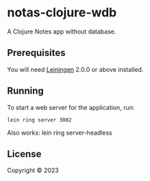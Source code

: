 # notas-clojure-wdb

A Clojure Notes app without database.

## Prerequisites

You will need [Leiningen][] 2.0.0 or above installed.

[leiningen]: https://github.com/technomancy/leiningen

## Running

To start a web server for the application, run:

    lein ring server 3002

Also works: lein ring server-headless 

## License

Copyright © 2023
